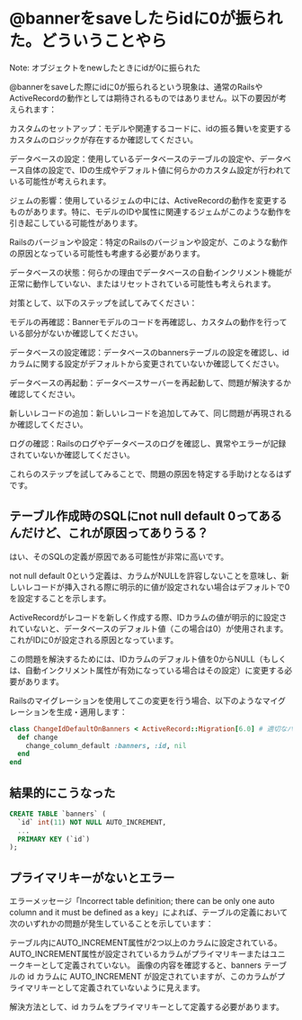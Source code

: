 # @bannerをsaveしたらidに0が振られた。どういうことやら

Note: オブジェクトをnewしたときにidが0に振られた

@bannerをsaveした際にidに0が振られるという現象は、通常のRailsやActiveRecordの動作としては期待されるものではありません。以下の要因が考えられます：

カスタムのセットアップ：モデルや関連するコードに、idの振る舞いを変更するカスタムのロジックが存在するか確認してください。

データベースの設定：使用しているデータベースのテーブルの設定や、データベース自体の設定で、IDの生成やデフォルト値に何らかのカスタム設定が行われている可能性が考えられます。

ジェムの影響：使用しているジェムの中には、ActiveRecordの動作を変更するものがあります。特に、モデルのIDや属性に関連するジェムがこのような動作を引き起こしている可能性があります。

Railsのバージョンや設定：特定のRailsのバージョンや設定が、このような動作の原因となっている可能性も考慮する必要があります。

データベースの状態：何らかの理由でデータベースの自動インクリメント機能が正常に動作していない、またはリセットされている可能性も考えられます。

対策として、以下のステップを試してみてください：

モデルの再確認：Bannerモデルのコードを再確認し、カスタムの動作を行っている部分がないか確認してください。

データベースの設定確認：データベースのbannersテーブルの設定を確認し、idカラムに関する設定がデフォルトから変更されていないか確認してください。

データベースの再起動：データベースサーバーを再起動して、問題が解決するか確認してください。

新しいレコードの追加：新しいレコードを追加してみて、同じ問題が再現されるか確認してください。

ログの確認：Railsのログやデータベースのログを確認し、異常やエラーが記録されていないか確認してください。

これらのステップを試してみることで、問題の原因を特定する手助けとなるはずです。

## テーブル作成時のSQLにnot null default 0ってあるんだけど、これが原因ってありうる？

はい、そのSQLの定義が原因である可能性が非常に高いです。

not null default 0という定義は、カラムがNULLを許容しないことを意味し、新しいレコードが挿入される際に明示的に値が設定されない場合はデフォルトで0を設定することを示します。

ActiveRecordがレコードを新しく作成する際、IDカラムの値が明示的に設定されていないと、データベースのデフォルト値（この場合は0）が使用されます。これがIDに0が設定される原因となっています。

この問題を解決するためには、IDカラムのデフォルト値を0からNULL（もしくは、自動インクリメント属性が有効になっている場合はその設定）に変更する必要があります。

Railsのマイグレーションを使用してこの変更を行う場合、以下のようなマイグレーションを生成・適用します：

```ruby
class ChangeIdDefaultOnBanners < ActiveRecord::Migration[6.0] # 適切なバージョンに変更してください
  def change
    change_column_default :banners, :id, nil
  end
end
```

## 結果的にこうなった

```sql
CREATE TABLE `banners` (
  `id` int(11) NOT NULL AUTO_INCREMENT,
  ...
  PRIMARY KEY (`id`)
);
```

## プライマリキーがないとエラー

エラーメッセージ「Incorrect table definition; there can be only one auto column and it must be defined as a key」によれば、テーブルの定義において次のいずれかの問題が発生していることを示しています：

テーブル内にAUTO_INCREMENT属性が2つ以上のカラムに設定されている。
AUTO_INCREMENT属性が設定されているカラムがプライマリキーまたはユニークキーとして定義されていない。
画像の内容を確認すると、banners テーブルの id カラムに AUTO_INCREMENT が設定されていますが、このカラムがプライマリキーとして定義されていないように見えます。

解決方法として、id カラムをプライマリキーとして定義する必要があります。
